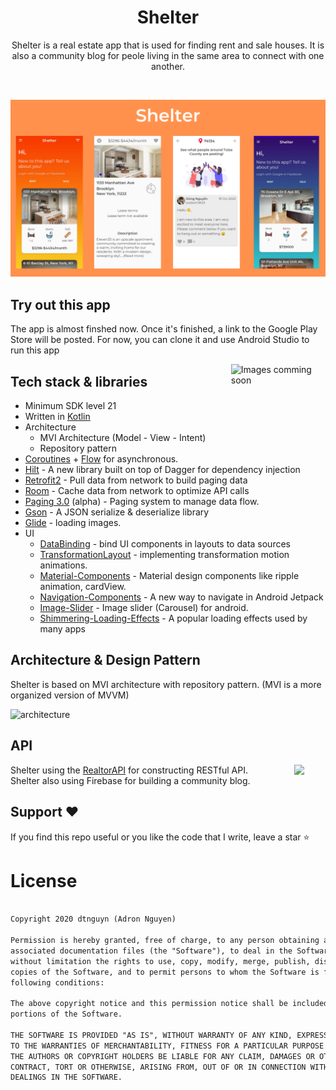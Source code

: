 
<h1 align="center">Shelter</h1>

<p align="center">  
Shelter is a real estate app that is used for finding rent and sale houses. It is also a community blog for peole living in the same area to connect with one another.
</p>
</br>

<p align="center">
<img src="/screenshots/screenshot_shelter.png" alt="Images comming soon"/>
</p>

## Try out this app
The app is almost finshed now. Once it's finished, a link to the Google Play Store will be posted.
For now, you can clone it and use Android Studio to run this app

<img src="/screenshots/app_gif.gif"  alt="Images comming soon" align="right" width="30%"/>

## Tech stack & libraries
- Minimum SDK level 21
- Written in [Kotlin](https://kotlinlang.org/) 
- Architecture
  - MVI Architecture (Model - View - Intent)
  - Repository pattern
- [Coroutines](https://github.com/Kotlin/kotlinx.coroutines) + [Flow](https://kotlin.github.io/kotlinx.coroutines/kotlinx-coroutines-core/kotlinx.coroutines.flow/) for asynchronous.
- [Hilt](https://developer.android.com/training/dependency-injection/hilt-android) - A new library built on top of Dagger for dependency injection
- [Retrofit2](https://github.com/square/retrofit) - Pull data from network to build paging data
- [Room](https://developer.android.com/topic/libraries/architecture/room) - Cache data from network to optimize API calls
- [Paging 3.0](https://developer.android.com/topic/libraries/architecture/paging/v3-overview) (alpha) - Paging system to manage data flow.
- [Gson](https://github.com/google/gson) - A JSON serialize & deserialize library
- [Glide](https://github.com/bumptech/glide) - loading images.
- UI
  - [DataBinding](https://developer.android.com/topic/libraries/data-binding) - bind UI components in layouts to data sources
  - [TransformationLayout](https://github.com/skydoves/transformationlayout) - implementing transformation motion animations.
  - [Material-Components](https://github.com/material-components/material-components-android) - Material design components like ripple animation, cardView.
  - [Navigation-Components](https://developer.android.com/guide/navigation) - A new way to navigate in Android Jetpack
  - [Image-Slider](https://github.com/smarteist/Android-Image-Slider) - Image slider (Carousel) for android.
  - [Shimmering-Loading-Effects](https://github.com/facebook/shimmer-android) - A popular loading effects used by many apps


## Architecture & Design Pattern
Shelter is based on MVI architecture with repository pattern. (MVI is a more organized version of MVVM)

![architecture](https://miro.medium.com/max/911/1*TTKpvdzyNXfPBhVyRqD6EA.png)

## API

<img src="https://www.christalks.com/wp-content/uploads/2016/08/realtorcom_logo.jpg" align="right" width="10%"/>

Shelter using the [RealtorAPI](https://rapidapi.com/apidojo/api/realtor) for constructing RESTful API.<br>
Shelter also using Firebase for building a community blog.

## Support :heart:
If you find this repo useful or you like the code that I write, leave a star ⭐

# License
```xml

Copyright 2020 dtnguyn (Adron Nguyen)

Permission is hereby granted, free of charge, to any person obtaining a copy of this software and 
associated documentation files (the "Software"), to deal in the Software without restriction, including 
without limitation the rights to use, copy, modify, merge, publish, distribute, sublicense, and/or sell 
copies of the Software, and to permit persons to whom the Software is furnished to do so, subject to the 
following conditions:

The above copyright notice and this permission notice shall be included in all copies or substantial 
portions of the Software.

THE SOFTWARE IS PROVIDED "AS IS", WITHOUT WARRANTY OF ANY KIND, EXPRESS OR IMPLIED, INCLUDING BUT NOT LIMITED 
TO THE WARRANTIES OF MERCHANTABILITY, FITNESS FOR A PARTICULAR PURPOSE AND NONINFRINGEMENT. IN NO EVENT SHALL
THE AUTHORS OR COPYRIGHT HOLDERS BE LIABLE FOR ANY CLAIM, DAMAGES OR OTHER LIABILITY, WHETHER IN AN ACTION OF
CONTRACT, TORT OR OTHERWISE, ARISING FROM, OUT OF OR IN CONNECTION WITH THE SOFTWARE OR THE USE OR OTHER 
DEALINGS IN THE SOFTWARE.
```
